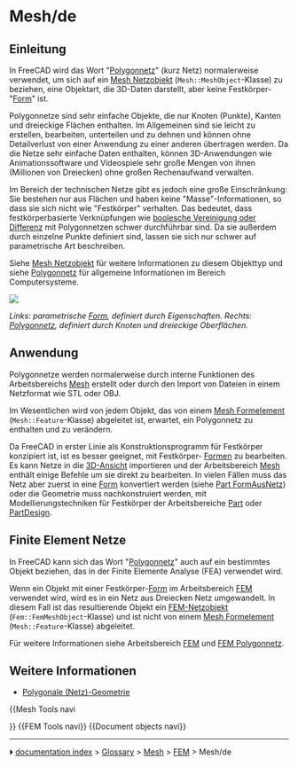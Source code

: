 # Mesh/de
## Einleitung

In FreeCAD wird das Wort \"[Polygonnetz](Mesh/de.md)\" (kurz Netz) normalerweise verwendet, um sich auf ein [Mesh Netzobjekt](Mesh_MeshObject/de.md) (`Mesh::MeshObject`-Klasse) zu beziehen, eine Objektart, die 3D-Daten darstellt, aber keine Festkörper-\"[Form](Shape/de.md)\" ist.

Polygonnetze sind sehr einfache Objekte, die nur Knoten (Punkte), Kanten und dreieckige Flächen enthalten. Im Allgemeinen sind sie leicht zu erstellen, bearbeiten, unterteilen und zu dehnen und können ohne Detailverlust von einer Anwendung zu einer anderen übertragen werden. Da die Netze sehr einfache Daten enthalten, können 3D-Anwendungen wie Animationssoftware und Videospiele sehr große Mengen von ihnen (Millionen von Dreiecken) ohne großen Rechenaufwand verwalten.

Im Bereich der technischen Netze gibt es jedoch eine große Einschränkung: Sie bestehen nur aus Flächen und haben keine \"Masse\"-Informationen, so dass sie sich nicht wie \"Festkörper\" verhalten. Das bedeutet, dass festkörperbasierte Verknüpfungen wie [boolesche Vereinigung oder Differenz](Part_Boolean/de.md) mit Polygonnetzen schwer durchführbar sind. Da sie außerdem durch einzelne Punkte definiert sind, lassen sie sich nur schwer auf parametrische Art beschreiben.

Siehe [Mesh Netzobjekt](Mesh_MeshObject/de.md) für weitere Informationen zu diesem Objekttyp und siehe [Polygonnetz](https://de.wikipedia.org/wiki/Polygonnetz) für allgemeine Informationen im Bereich Computersysteme.

![](images/Shape_and_mesh.svg )



*Links: parametrische [Form](Shape/de.md), definiert durch Eigenschaften. Rechts: [Polygonnetz](Mesh/de.md), definiert durch Knoten und dreieckige Oberflächen.*



## Anwendung

Polygonnetze werden normalerweise durch interne Funktionen des Arbeitsbereichs [Mesh](Mesh_Workbench/de.md) erstellt oder durch den Import von Dateien in einem Netzformat wie STL oder OBJ.

Im Wesentlichen wird von jedem Objekt, das von einem [Mesh Formelement](Mesh_Feature/de.md) (`Mesh::Feature`-Klasse) abgeleitet ist, erwartet, ein Polygonnetz zu enthalten und zu verändern.

Da FreeCAD in erster Linie als Konstruktionsprogramm für Festkörper konzipiert ist, ist es besser geeignet, mit Festkörper- [Formen](Shape/de.md) zu bearbeiten. Es kann Netze in die [3D-Ansicht](3D_view.md) importieren und der Arbeitsbereich [Mesh](Mesh_Workbench/de.md) enthält einige Befehle um sie direkt zu bearbeiten. In vielen Fällen muss das Netz aber zuerst in eine [Form](Shape/de.md) konvertiert werden (siehe [Part FormAusNetz](Part_ShapeFromMesh/de.md)) oder die Geometrie muss nachkonstruiert werden, mit Modellierungstechniken für Festkörper der Arbeitsbereiche [Part](Part_Workbench/de.md) oder [PartDesign](PartDesign_Workbench/de.md).



## Finite Element Netze 

In FreeCAD kann sich das Wort \"[Polygonnetz](Mesh/de.md)\" auch auf ein bestimmtes Objekt beziehen, das in der Finite Elemente Analyse (FEA) verwendet wird.

Wenn ein Objekt mit einer Festkörper-[Form](Shape/de.md) im Arbeitsbereich [FEM](FEM_Workbench/de.md) verwendet wird, wird es in ein Netz aus Dreiecken Netz umgewandelt. In diesem Fall ist das resultierende Objekt ein [FEM-Netzobjekt](FEM_Mesh/de.md) (`Fem::FemMeshObject`-Klasse) und ist nicht von einem [Mesh Formelement](Mesh_Feature/de.md) (`Mesh::Feature`-Klasse) abgeleitet.

Für weitere Informationen siehe Arbeitsbereich [FEM](FEM_Workbench/de.md) und [FEM Polygonnetz](FEM_Mesh/de.md).



## Weitere Informationen 

-   [Polygonale (Netz)-Geometrie](https://forum.freecadweb.org/viewtopic.php?f=8&t=47493)


{{Mesh Tools navi

}} {{FEM Tools navi}} {{Document objects navi}}



---
⏵ [documentation index](../README.md) > [Glossary](Category_Glossary.md) > [Mesh](Category_Mesh.md) > [FEM](Category_FEM.md) > Mesh/de
